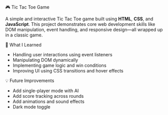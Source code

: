  🎮 Tic Tac Toe Game

A simple and interactive Tic Tac Toe game built using **HTML**, **CSS**, and **JavaScript**. This project demonstrates core web development skills like DOM manipulation, event handling, and responsive design—all wrapped up in a classic game.

🧠 What I Learned

- Handling user interactions using event listeners
- Manipulating DOM dynamically
- Implementing game logic and win conditions
- Improving UI using CSS transitions and hover effects

💡 Future Improvements

- Add single-player mode with AI
- Add score tracking across rounds
- Add animations and sound effects
- Dark mode toggle